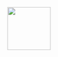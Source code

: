 <div id="header" align="center">  
  <a href="https://www.sampconrad.com" target="_blank"><img src="https://cdn-icons-png.flaticon.com/512/876/876019.png" target="_blank" width="100"></a>  
</div>

<!-- <div id="header" align="center">  
  <a href="https://www.sampconrad.com" target="_blank"><img src="https://cdn-icons-png.flaticon.com/512/876/876019.png" target="_blank" width="100"></a>  
  <div id="badges">
  <a href="https://www.linkedin.com/in/sampconrad/">
    <img src="https://img.shields.io/badge/LinkedIn-blue?style=for-the-badge&logo=linkedin&logoColor=white" target="_blank" alt="LinkedIn Badge"/>
  </a>
  <a href="mailto:sampconrad@gmail.com">
    <img src="https://img.shields.io/badge/Gmail-red?style=for-the-badge&logo=gmail&logoColor=white" target="_blank"  alt="Gmail Badge"/>
  </a>
</div>
  <img src="https://komarev.com/ghpvc/?username=sampconrad&style=flat-square&color=blue" alt=""/>
</div>
 -->
<!-- ### ⚡ About Me
Hey, I'm Conrado. I'm a Front-end Developer.

- 🌱 Former LL.B. turned Dev, I ditched a career in Law for a keyboard and a Stackoverflow account, which I put to good use bringing streamlined user-focused projects to life.

- ❤️ I spend my free time with my awesome wife Ingra and our dog Buba.

- 🚀 Check my portfolio at www.sampconrad.com
---

### 🛠️ Tech Stack
<div>  
  <img src="https://github.com/devicons/devicon/blob/master/icons/react/react-original.svg" title="React" alt="React" width="40" height="40"/>&nbsp; 
  <img src="https://cdn.jsdelivr.net/gh/devicons/devicon/icons/redux/redux-original.svg" title="Redux" alt="Redux" width="40" height="40"/>&nbsp; 
  <img src="https://github.com/devicons/devicon/blob/master/icons/javascript/javascript-original.svg" title="JavaScript" alt="JavaScript" width="40" height="40"/>&nbsp; 
  <img src="https://cdn.jsdelivr.net/gh/devicons/devicon/icons/html5/html5-plain.svg" title="HTML5" alt="HTML" width="40" height="40"/>&nbsp;    
  <img src="https://cdn.jsdelivr.net/gh/devicons/devicon/icons/css3/css3-plain.svg" title="CSS3" alt="CSS" width="40" height="40"/>&nbsp;
  <img src="https://cdn.jsdelivr.net/gh/devicons/devicon/icons/sass/sass-original.svg" title="Sass" alt="Sass" width="40" height="40"/>&nbsp;  
  <img src="https://cdn.jsdelivr.net/gh/devicons/devicon/icons/tailwindcss/tailwindcss-plain.svg" title="TailwindCSS" alt="TailwindCSS" width="40" height="40"/>&nbsp;
  <img src="https://cdn.jsdelivr.net/gh/devicons/devicon/icons/figma/figma-original.svg" title="Figma" alt="Figma" width="30" height="40"/>&nbsp;
  <img src="https://cdn.jsdelivr.net/gh/devicons/devicon/icons/git/git-original.svg" title="Git" alt="Git" width="35" height="40"/>&nbsp;
          
          
---

### 🔥 Some Of My Projects

<div align="center">
  <a href="https://sampconrad.github.io/netflixclone/" target="_blank"><img src="https://raw.githubusercontent.com/sampconrad/netflixclone/master/preview.png" width="250"/></a> 
  <a href="https://sampconrad.github.io/store/" target="_blank"><img src="https://raw.githubusercontent.com/sampconrad/store/main/preview.png" width="250"/></a> 
  <a href="https://sampconrad.github.io/travelbnb/" target="_blank"><img src="https://raw.githubusercontent.com/sampconrad/travelbnb/main/preview.png" width="250"/></a>
  <a href="https://smartbrain-v3.herokuapp.com/" target="_blank"><img src="https://camo.githubusercontent.com/d4538bc17f52da07422152991bab25e7dd5b28d3c2192726bf5d03e46ac46c29/68747470733a2f2f692e696d6775722e636f6d2f695965474730652e706e67" width="250"/></a> 
  <a href="https://sampconrad.github.io/lofi-player/" target="_blank"><img src="https://camo.githubusercontent.com/f1bacc6ed2af395cc6f5dc44913aad7fa6eb5ff6049efe78675efb028562f249/68747470733a2f2f692e696d6775722e636f6d2f7674397a58654a2e706e67" width="250"/></a> 
  <a href="https://sampconrad.github.io/skelly-jokester/" target="_blank"><img src="https://camo.githubusercontent.com/2d56b1bad916ae6322dc9d3c549a12ba2537550b8759c7d03c0513bded38568e/68747470733a2f2f692e696d6775722e636f6d2f524439414b41442e706e67" width="250"/></a> 
  <a href="https://expo.dev/@sampconrad/uber-clone" target="_blank"><img src="https://raw.githubusercontent.com/sampconrad/uber-clone/main/preview.png" width="250"/></a> 
</div>
  
  
---
<div id="stats" align="center">

[![GitHub Streak](http://github-readme-streak-stats.herokuapp.com?user=sampconrad&theme=dark&background=000000)](https://git.io/streak-stats)

[![Top Langs](https://github-readme-stats.vercel.app/api/top-langs/?username=sampconrad&layout=compact&theme=vision-friendly-dark)](https://github.com/anuraghazra/github-readme-stats)
</div> -->
